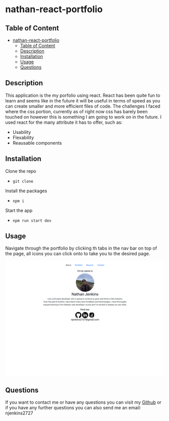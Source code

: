 # nathan-react-portfolio



## Table of Content 
- [nathan-react-portfolio](#nathan-react-portfolio)
  - [Table of Content](#table-of-content)
  - [Description](#description)
  - [Installation](#installation)
  - [Usage](#usage)
  - [Questions](#questions)

## Description
This application is the my porfolio using react. React has been quite fun to learn and seems like in the future it will be useful in terms of speed as you can create smaller and more efficient files of code. The challenges I faced where the css portion, currently as of right now css has barely been touched on however this is something I am going to work on in the future. I used react for the many attribute it has to offer, such as: 
  - Usability 
  - Flexability 
  - Reausable components

## Installation
Clone the repo 
- `git clone`

Install the packages 
- `npm i`

Start the app 
- `npm run start dev`

## Usage
Navigate through the portfolio by clicking th tabs in the nav bar on top of the page, all icons you can click onto to take you to the desired page. 

![Screenshot of webpage](src/assets/screenshots/react-portfolio-screenshot.png)

## Questions
If you want to contact me or have any questions you can visit my [Github](https://github.com/njenkins2727)
or if you have any further questions you can also send me an email: njenkins2727

